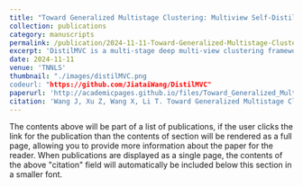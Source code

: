 ```yaml
---
title: "Toward Generalized Multistage Clustering: Multiview Self-Distillation"
collection: publications
category: manuscripts
permalink: /publication/2024-11-11-Toward-Generalized-Multistage-Clustering:-Multiview-Self-Distillation
excerpt: 'DistilMVC is a multi-stage deep multi-view clustering framework that leverages multi-view self-distillation—using a teacher-student model to distill dark knowledge of pseudo-label distributions—combined with contrastive learning and mutual information maximization across views to correct overconfident pseudo-labels, yielding state-of-the-art clustering performance on real-world datasets.'
date: 2024-11-11
venue: 'TNNLS'
thumbnail: "./images/distilMVC.png
codeurl: "https://github.com/JiataiWang/DistilMVC"
paperurl: 'http://academicpages.github.io/files/Toward_Generalized_Multistage_Clustering_Multiview_Self-Distillation.pdf'
citation: 'Wang J, Xu Z, Wang X, Li T. Toward Generalized Multistage Clustering: Multiview Self-Distillation. IEEE Transactions on Neural Networks and Learning Systems. 2024 Nov 11.'
---
```

The contents above will be part of a list of publications, if the user clicks the link for the publication than the contents of section will be rendered as a full page, allowing you to provide more information about the paper for the reader. When publications are displayed as a single page, the contents of the above "citation" field will automatically be included below this section in a smaller font.